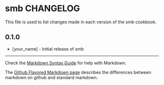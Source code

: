 smb CHANGELOG
=============

This file is used to list changes made in each version of the smb cookbook.

0.1.0
-----
- [your_name] - Initial release of smb

- - -
Check the [Markdown Syntax Guide](http://daringfireball.net/projects/markdown/syntax) for help with Markdown.

The [Github Flavored Markdown page](http://github.github.com/github-flavored-markdown/) describes the differences between markdown on github and standard markdown.
